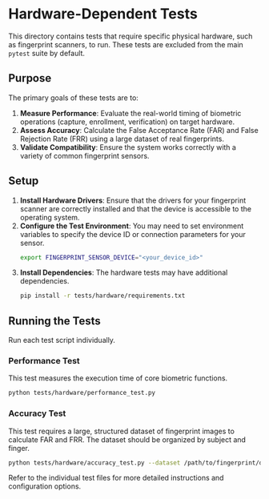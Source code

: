 # Hardware-Dependent Tests

This directory contains tests that require specific physical hardware, such as fingerprint scanners, to run. These tests are excluded from the main `pytest` suite by default.

## Purpose

The primary goals of these tests are to:
1.  **Measure Performance**: Evaluate the real-world timing of biometric operations (capture, enrollment, verification) on target hardware.
2.  **Assess Accuracy**: Calculate the False Acceptance Rate (FAR) and False Rejection Rate (FRR) using a large dataset of real fingerprints.
3.  **Validate Compatibility**: Ensure the system works correctly with a variety of common fingerprint sensors.

## Setup

1.  **Install Hardware Drivers**: Ensure that the drivers for your fingerprint scanner are correctly installed and that the device is accessible to the operating system.
2.  **Configure the Test Environment**: You may need to set environment variables to specify the device ID or connection parameters for your sensor.
    ```bash
    export FINGERPRINT_SENSOR_DEVICE="<your_device_id>"
    ```
3.  **Install Dependencies**: The hardware tests may have additional dependencies.
    ```bash
    pip install -r tests/hardware/requirements.txt
    ```

## Running the Tests

Run each test script individually.

### Performance Test
This test measures the execution time of core biometric functions.

```bash
python tests/hardware/performance_test.py
```

### Accuracy Test
This test requires a large, structured dataset of fingerprint images to calculate FAR and FRR. The dataset should be organized by subject and finger.

```bash
python tests/hardware/accuracy_test.py --dataset /path/to/fingerprint/dataset
```

Refer to the individual test files for more detailed instructions and configuration options.
